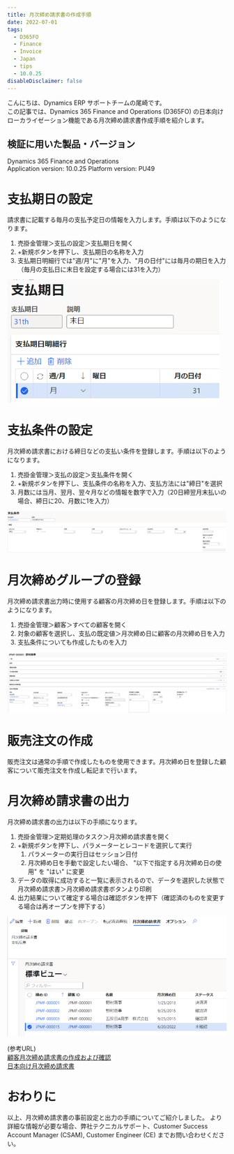 ```yaml
---
title: 月次締め請求書の作成手順
date: 2022-07-01
tags:
  - D365FO
  - Finance
  - Invoice
  - Japan
  - tips
  - 10.0.25
disableDisclaimer: false
---
```


こんにちは、Dynamics ERP サポートチームの尾崎です。  
この記事では、Dynamics 365 Finance and Operations (D365FO) の日本向けローカライゼーション機能である月次締め請求書作成手順を紹介します。  
<!-- more -->
## 検証に用いた製品・バージョン
Dynamics 365 Finance and Operations      
Application version: 10.0.25
Platform version: PU49

# 支払期日の設定

請求書に記載する毎月の支払予定日の情報を入力します。手順は以下のようになります。
1. 売掛金管理＞支払の設定＞支払期日を開く
2. +新規ボタンを押下し、支払期日の名称を入力
3. 支払期日明細行では"週/月"に"月"を入力、"月の日付"には毎月の期日を入力（毎月の支払日に末日を設定する場合には31を入力）

![](./create-consolidated-invoice/CreateConsolidatedInvoice1.png)


# 支払条件の設定

月次締め請求書における締日などの支払い条件を登録します。手順は以下のようになります。
1. 売掛金管理＞支払の設定＞支払条件を開く
2. +新規ボタンを押下し、支払条件の名称を入力、支払方法には"締日"を選択
3. 月数には当月、翌月、翌々月などの情報を数字で入力（20日締翌月末払いの場合、締日に20、月数に1を入力）

![](./create-consolidated-invoice/CreateConsolidatedInvoice2.png)


# 月次締めグループの登録

月次締め請求書出力時に使用する顧客の月次締め日を登録します。手順は以下のようになります。
1. 売掛金管理＞顧客＞すべての顧客を開く
2. 対象の顧客を選択し、支払の既定値＞月次締め日に顧客の月次締め日を入力
3. 支払条件についても作成したものを入力

![](./create-consolidated-invoice/CreateConsolidatedInvoice3.png)


# 販売注文の作成

販売注文は通常の手順で作成したものを使用できます。月次締め日を登録した顧客について販売注文を作成し転記まで行います。


# 月次締め請求書の出力
        
月次締め請求書の出力は以下の手順になります。
1. 売掛金管理＞定期処理のタスク＞月次締め請求書を開く
2. +新規ボタンを押下し、パラメーターとレコードを選択して実行
   1. パラメーターの実行日はセッション日付
   2. 月次締め日を手動で設定したい場合、 "以下で指定する月次締め日の使用" を "はい" に変更
3. データの取得に成功すると一覧に表示されるので、データを選択した状態で月次締め請求書＞月次締め請求書ボタンより印刷
4. 出力結果について確定する場合は確認ボタンを押下（確認済のものを変更する場合は再オープンを押下する）

![](./create-consolidated-invoice/CreateConsolidatedInvoice4.png)


(参考URL)  
[顧客月次締め請求書の作成および確認](https://docs.microsoft.com/ja-jp/dynamics365/finance/localizations/tasks/create-confirm-customer-consolidated-invoice)  
[日本向け月次締め請求書](https://docs.microsoft.com/ja-jp/dynamics365/finance/localizations/apac-jpn-consolidate-invoices)  


# おわりに  
以上、月次締め請求書の事前設定と出力の手順についてご紹介しました。
より詳細な情報が必要な場合、弊社テクニカルサポート、Customer Success Account Manager (CSAM), Customer Engineer (CE) までお問い合わせください。
